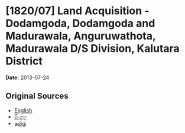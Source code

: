 # [1820/07] Land Acquisition - Dodamgoda, Dodamgoda and Madurawala, Anguruwathota, Madurawala D/S Division, Kalutara District

**Date:** 2013-07-24

## Original Sources

- [English](https://documents.gov.lk/view/extra-gazettes/2013/7/1820-07_E.pdf)
- [සිංහල](https://documents.gov.lk/view/extra-gazettes/2013/7/1820-07_S.pdf)
- [தமிழ்](https://documents.gov.lk/view/extra-gazettes/2013/7/1820-07_T.pdf)
